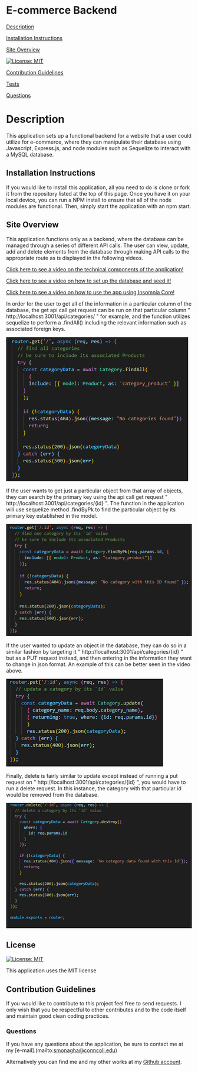 # E-commerce Backend

[Description](#description) 

[Installation Instructions](#installation-instructions) 

[Site Overview](#site-overview) 
  
[![License: MIT](https://img.shields.io/badge/License-MIT-blue.svg)](https://opensource.org/licenses/MIT)

[Contribution Guidelines](#contribution-guidelines) 

[Tests](#tests) 
 
[Questions](#questions)

# Description

This application sets up a functional backend for a website that a user could utilize for e-commerce, where they can manipulate their database using Javascript, Express.js, and node modules such as Sequelize to interact with a MySQL database.

## Installation Instructions

If you would like to install this application, all you need to do is clone or fork it from the repository listed at the top of this page.  Once you have it on your local device, you can run a NPM install to ensure that all of the node modules are functional.  Then, simply start the application with an npm start.  

## Site Overview

This application functions only as a backend, where the database can be managed through a series of different API calls.  The user can view, update, add and delete elements from the database through making API calls to the appropriate route as is displayed in the following videos.

[Click here to see a video on the technical components of the application!](https://drive.google.com/file/d/1A1uL5vFVlLFWARemnxgzOiW6PrcBZlKR/view)

[Click here to see a video on how to set up the database and seed it!](https://drive.google.com/file/d/1_cwaBuzeOFWIXP1tzsD-tj8qP3ETeHya/view)

[Click here to see a video on how to use the app using Insomnia Core!](https://drive.google.com/file/d/1ANge8UCk1OfOPrP5VXkrDwHx-4itW0V6/view)

In order for the user to get all of the information in a particular column of the database, the get api call get request can be run on that particular column " http://localhost:3001/api/categories/ " for example, and the function utilizes sequelize to perform a .findAll() including the relevant information such as associated foreign keys.

![Code snippet on how to find all of a particular column in database](Assets/getall.png)

If the user wants to get just a particular object from that array of objects, they can search by the primary key using the api call get request " http://localhost:3001/api/categories/{id} ".  The function in the application will use sequelize method .findByPk to find the particular object by its primary key established in the model.

![Code snippet on how to find one object of a particular column in database](Assets/getone.png)

If the user wanted to update an object in the database, they can do so in a similar fashion by targeting it " http://localhost:3001/api/categories/{id} " but as a PUT request instead, and then entering in the information they want to change in json format.  An example of this can be better seen in the video above.  

![Code snippet on how to update one object of a particular column in database](Assets/update.png)

Finally, delete is fairly similar to update except instead of running a put request on " http://localhost:3001/api/categories/{id} ", you would have to run a delete request.  In this instance, the category with that particular id would be removed from the database.  

![Code snippet on how to delete one object of a particular column in database](Assets/delete.png)


## License

[![License: MIT](https://img.shields.io/badge/License-MIT-blue.svg)](https://opensource.org/licenses/MIT)

This application uses the MIT license

## Contribution Guidelines

If you would like to contribute to this project feel free to send requests.  I only wish that you be respectful to other contributes and to the code itself and maintain good clean coding practices. 

### Questions

If you have any questions about the application, be sure to contact me at my [e-mail].(mailto:smonagha@conncoll.edu)

Alternatively you can find me and my other works at my [Github account](https://github.com/seanmonaghan).
